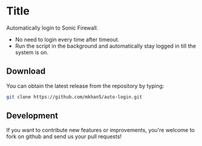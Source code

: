 Title
=======

Automatically login to Sonic Firewall.

* No need to login every time after timeout.
* Run the script in the background and automatically stay logged in till the system is on.


Download
--------

You can obtain the latest release from the repository by typing:

```bash
git clone https://github.com/mkhan5/auto-login.git
```

Development
-----------

If you want to contribute new features or improvements, you're welcome to fork on github and send us your pull requests!
